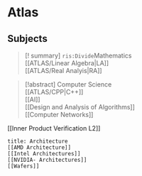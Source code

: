 # Atlas

## Subjects

> [! summary] `ris:Divide`Mathematics  
> [[ATLAS/Linear Algebra|LA]]  
> [[ATLAS/Real Analyis|RA]]

> [!abstract] Computer Science  
> [[ATLAS/CPP|C++]]  
> [[AI]]  
> [[Design and Analysis of Algorithms]]  
> [[Computer Networks]]

[[Inner Product Verification L2]]

```ad-summary
title: Architecture
[[AMD Architecture]]
[[Intel Architectures]]
[[NVIDIA- Architectures]]
[[Wafers]]
```

